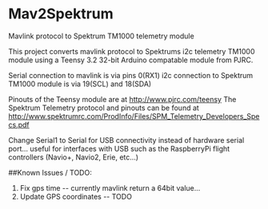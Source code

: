 # Mav2Spektrum

Mavlink protocol to Spektrum TM1000 telemetry module

This project converts mavlink protocol to Spektrums i2c telemetry TM1000 module using a Teensy 3.2 32-bit Arduino compatable module from PJRC.

Serial connection to mavlink is via pins 0(RX1)
i2c connection to Spektrum TM1000 module is via 19(SCL) and 18(SDA)

Pinouts of the Teensy module are at http://www.pjrc.com/teensy
The Spektrum Telemetry protocol and pinouts can be found at http://www.spektrumrc.com/ProdInfo/Files/SPM_Telemetry_Developers_Specs.pdf

Change Serial1 to Serial for USB connectivity instead of hardware serial port... useful for interfaces with USB such as the RaspberryPi flight controllers (Navio+, Navio2, Erie, etc...)

##Known Issues / TODO:

1. Fix gps time -- currently mavlink return a 64bit value...
2. Update GPS coordinates -- TODO


